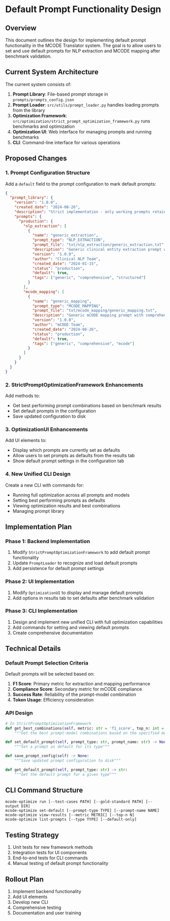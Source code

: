 # Default Prompt Functionality Design

## Overview
This document outlines the design for implementing default prompt functionality in the MCODE Translator system. The goal is to allow users to set and use default prompts for NLP extraction and MCODE mapping after benchmark validation.

## Current System Architecture
The current system consists of:
1. **Prompt Library**: File-based prompt storage in `prompts/prompts_config.json`
2. **Prompt Loader**: `src/utils/prompt_loader.py` handles loading prompts from the library
3. **Optimization Framework**: `src/optimization/strict_prompt_optimization_framework.py` runs benchmarks and optimization
4. **Optimization UI**: Web interface for managing prompts and running benchmarks
5. **CLI**: Command-line interface for various operations

## Proposed Changes

### 1. Prompt Configuration Structure
Add a `default` field to the prompt configuration to mark default prompts:

```json
{
  "prompt_library": {
    "version": "1.0.0",
    "created_date": "2024-08-26",
    "description": "Strict implementation - only working prompts retained",
    "prompts": {
      "production": {
        "nlp_extraction": [
          {
            "name": "generic_extraction",
            "prompt_type": "NLP_EXTRACTION",
            "prompt_file": "txt/nlp_extraction/generic_extraction.txt",
            "description": "Generic clinical entity extraction prompt with comprehensive structure",
            "version": "1.0.0",
            "author": "Clinical NLP Team",
            "created_date": "2024-01-15",
            "status": "production",
            "default": true,
            "tags": ["generic", "comprehensive", "structured"]
          }
        ],
        "mcode_mapping": [
          {
            "name": "generic_mapping",
            "prompt_type": "MCODE_MAPPING",
            "prompt_file": "txt/mcode_mapping/generic_mapping.txt",
            "description": "Generic mCODE mapping prompt with comprehensive instructions",
            "version": "1.0.0",
            "author": "mCODE Team",
            "created_date": "2024-08-26",
            "status": "production",
            "default": true,
            "tags": ["generic", "comprehensive", "mcode"]
          }
        ]
      }
    }
  }
}
```

### 2. StrictPromptOptimizationFramework Enhancements
Add methods to:
- Get best performing prompt combinations based on benchmark results
- Set default prompts in the configuration
- Save updated configuration to disk

### 3. OptimizationUI Enhancements
Add UI elements to:
- Display which prompts are currently set as defaults
- Allow users to set prompts as defaults from the results tab
- Show default prompt settings in the configuration tab

### 4. New Unified CLI Design
Create a new CLI with commands for:
- Running full optimization across all prompts and models
- Setting best performing prompts as defaults
- Viewing optimization results and best combinations
- Managing prompt library

## Implementation Plan

### Phase 1: Backend Implementation
1. Modify `StrictPromptOptimizationFramework` to add default prompt functionality
2. Update `PromptLoader` to recognize and load default prompts
3. Add persistence for default prompt settings

### Phase 2: UI Implementation
1. Modify `OptimizationUI` to display and manage default prompts
2. Add options in results tab to set defaults after benchmark validation

### Phase 3: CLI Implementation
1. Design and implement new unified CLI with full optimization capabilities
2. Add commands for setting and viewing default prompts
3. Create comprehensive documentation

## Technical Details

### Default Prompt Selection Criteria
Default prompts will be selected based on:
1. **F1 Score**: Primary metric for extraction and mapping performance
2. **Compliance Score**: Secondary metric for mCODE compliance
3. **Success Rate**: Reliability of the prompt-model combination
4. **Token Usage**: Efficiency consideration

### API Design
```python
# In StrictPromptOptimizationFramework
def get_best_combinations(self, metric: str = 'f1_score', top_n: int = 5) -> pd.DataFrame:
    """Get the best prompt-model combinations based on the specified metric"""

def set_default_prompt(self, prompt_type: str, prompt_name: str) -> None:
    """Set a prompt as default for its type"""

def save_prompt_config(self) -> None:
    """Save updated prompt configuration to disk"""

def get_default_prompt(self, prompt_type: str) -> str:
    """Get the default prompt for a given type"""
```

## CLI Command Structure
```
mcode-optimize run [--test-cases PATH] [--gold-standard PATH] [--output DIR]
mcode-optimize set-default [--prompt-type TYPE] [--prompt-name NAME]
mcode-optimize view-results [--metric METRIC] [--top-n N]
mcode-optimize list-prompts [--type TYPE] [--default-only]
```

## Testing Strategy
1. Unit tests for new framework methods
2. Integration tests for UI components
3. End-to-end tests for CLI commands
4. Manual testing of default prompt functionality

## Rollout Plan
1. Implement backend functionality
2. Add UI elements
3. Develop new CLI
4. Comprehensive testing
5. Documentation and user training